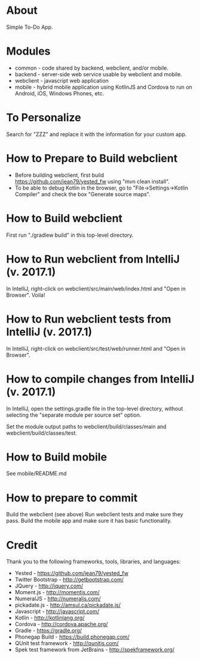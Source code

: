 # About
Simple To-Do App.

# Modules                 

* common - code shared by backend, webclient, and/or mobile.
* backend - server-side web service usable by webclient and mobile.
* webclient - javascript web application
* mobile - hybrid mobile application using KotlinJS and Cordova to run on Android, iOS, Windows Phones, etc.

# To Personalize

Search for "ZZZ" and replace it with the information for your custom app.

# How to Prepare to Build webclient

* Before building webclient, first build https://github.com/jean79/yested_fw using "mvn clean install".
* To be able to debug Kotlin in the browser, go to "File->Settings->Kotlin Compiler" and check the box "Generate source maps".
 
# How to Build webclient

First run "./gradlew build" in this top-level directory.

# How to Run webclient from IntelliJ (v. 2017.1)

In IntelliJ, right-click on webclient/src/main/web/index.html and "Open in Browser".  Voila!

# How to Run webclient tests from IntelliJ (v. 2017.1)

In IntelliJ, right-click on webclient/src/test/web/runner.html and "Open in Browser".

# How to compile changes from IntelliJ (v. 2017.1)

In IntelliJ, open the settings.gradle file in the top-level directory,
without selecting the "separate module per source set" option.

Set the module output paths to webclient/build/classes/main and webclient/build/classes/test.

# How to Build mobile

See mobile/README.md

# How to prepare to commit

Build the webclient (see above)
Run webclient tests and make sure they pass.
Build the mobile app and make sure it has basic functionality.

# Credit
Thank you to the following frameworks, tools, libraries, and languages:
* Yested - https://github.com/jean79/yested_fw
* Twitter Bootstrap - http://getbootstrap.com/
* JQuery - http://jquery.com/
* Moment.js - http://momentjs.com/
* NumeralJS - http://numeraljs.com/
* pickadate.js - http://amsul.ca/pickadate.js/ 
* Javascript - http://javascript.com/
* Kotlin - http://kotlinlang.org/
* Cordova - http://cordova.apache.org/
* Gradle - https://gradle.org/
* Phonegap Build - https://build.phonegap.com/
* QUnit test framework - http://qunitjs.com/
* Spek test framework from JetBrains - http://spekframework.org/
